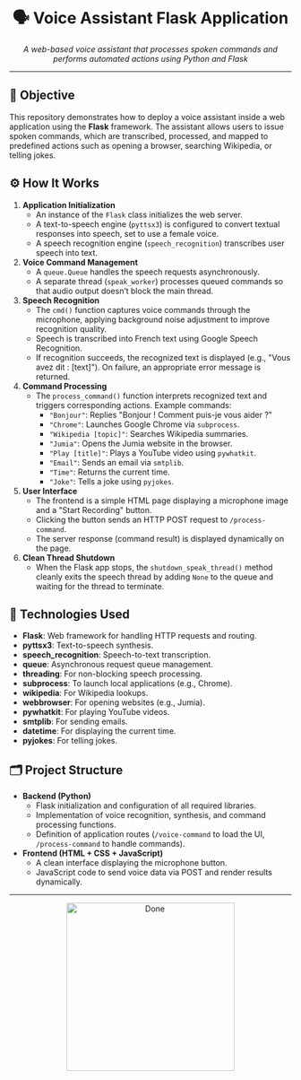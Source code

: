  <h1 align="center">🗣️ Voice Assistant Flask Application</h1>

<p align="center">
  <em>A web-based voice assistant that processes spoken commands and performs automated actions using Python and Flask</em>
</p>

<hr/>

<h2>🎯 Objective</h2>

<p>
  This repository demonstrates how to deploy a voice assistant inside a web application using the <strong>Flask</strong> framework. The assistant allows users to issue spoken commands, which are transcribed, processed, and mapped to predefined actions such as opening a browser, searching Wikipedia, or telling jokes.
</p>

<h2>⚙️ How It Works</h2>

<ol>
  <li><strong>Application Initialization</strong>
    <ul>
      <li>An instance of the <code>Flask</code> class initializes the web server.</li>
      <li>A text-to-speech engine (<code>pyttsx3</code>) is configured to convert textual responses into speech, set to use a female voice.</li>
      <li>A speech recognition engine (<code>speech_recognition</code>) transcribes user speech into text.</li>
    </ul>
  </li>
  <li><strong>Voice Command Management</strong>
    <ul>
      <li>A <code>queue.Queue</code> handles the speech requests asynchronously.</li>
      <li>A separate thread (<code>speak_worker</code>) processes queued commands so that audio output doesn’t block the main thread.</li>
    </ul>
  </li>
  <li><strong>Speech Recognition</strong>
    <ul>
      <li>The <code>cmd()</code> function captures voice commands through the microphone, applying background noise adjustment to improve recognition quality.</li>
      <li>Speech is transcribed into French text using Google Speech Recognition.</li>
      <li>If recognition succeeds, the recognized text is displayed (e.g., "Vous avez dit : [text]"). On failure, an appropriate error message is returned.</li>
    </ul>
  </li>
  <li><strong>Command Processing</strong>
    <ul>
      <li>The <code>process_command()</code> function interprets recognized text and triggers corresponding actions. Example commands:
        <ul>
          <li><code>"Bonjour"</code>: Replies "Bonjour ! Comment puis-je vous aider ?"</li>
          <li><code>"Chrome"</code>: Launches Google Chrome via <code>subprocess</code>.</li>
          <li><code>"Wikipedia [topic]"</code>: Searches Wikipedia summaries.</li>
          <li><code>"Jumia"</code>: Opens the Jumia website in the browser.</li>
          <li><code>"Play [title]"</code>: Plays a YouTube video using <code>pywhatkit</code>.</li>
          <li><code>"Email"</code>: Sends an email via <code>smtplib</code>.</li>
          <li><code>"Time"</code>: Returns the current time.</li>
          <li><code>"Joke"</code>: Tells a joke using <code>pyjokes</code>.</li>
        </ul>
      </li>
    </ul>
  </li>
  <li><strong>User Interface</strong>
    <ul>
      <li>The frontend is a simple HTML page displaying a microphone image and a "Start Recording" button.</li>
      <li>Clicking the button sends an HTTP POST request to <code>/process-command</code>.</li>
      <li>The server response (command result) is displayed dynamically on the page.</li>
    </ul>
  </li>
  <li><strong>Clean Thread Shutdown</strong>
    <ul>
      <li>When the Flask app stops, the <code>shutdown_speak_thread()</code> method cleanly exits the speech thread by adding <code>None</code> to the queue and waiting for the thread to terminate.</li>
    </ul>
  </li>
</ol>

<h2>🧰 Technologies Used</h2>

<ul>
  <li><strong>Flask</strong>: Web framework for handling HTTP requests and routing.</li>
  <li><strong>pyttsx3</strong>: Text-to-speech synthesis.</li>
  <li><strong>speech_recognition</strong>: Speech-to-text transcription.</li>
  <li><strong>queue</strong>: Asynchronous request queue management.</li>
  <li><strong>threading</strong>: For non-blocking speech processing.</li>
  <li><strong>subprocess</strong>: To launch local applications (e.g., Chrome).</li>
  <li><strong>wikipedia</strong>: For Wikipedia lookups.</li>
  <li><strong>webbrowser</strong>: For opening websites (e.g., Jumia).</li>
  <li><strong>pywhatkit</strong>: For playing YouTube videos.</li>
  <li><strong>smtplib</strong>: For sending emails.</li>
  <li><strong>datetime</strong>: For displaying the current time.</li>
  <li><strong>pyjokes</strong>: For telling jokes.</li>
</ul>

<h2>🗂️ Project Structure</h2>

<ul>
  <li><strong>Backend (Python)</strong>
    <ul>
      <li>Flask initialization and configuration of all required libraries.</li>
      <li>Implementation of voice recognition, synthesis, and command processing functions.</li>
      <li>Definition of application routes (<code>/voice-command</code> to load the UI, <code>/process-command</code> to handle commands).</li>
    </ul>
  </li>
  <li><strong>Frontend (HTML + CSS + JavaScript)</strong>
    <ul>
      <li>A clean interface displaying the microphone button.</li>
      <li>JavaScript code to send voice data via POST and render results dynamically.</li>
    </ul>
  </li>
</ul>

<hr/>

<p align="center">
  <img src="https://media.giphy.com/media/hvRJCLFzcasrR4ia7z/giphy.gif" width="300" alt="Done"/>
</p>
